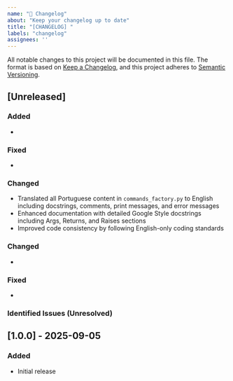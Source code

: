 ```yaml
---
name: "📝 Changelog"
about: "Keep your changelog up to date"
title: "[CHANGELOG] "
labels: "changelog"
assignees: ''
---
```


All notable changes to this project will be documented in this file.
The format is based on [Keep a Changelog](https://keepachangelog.com/en/1.0.0/),
and this project adheres to [Semantic Versioning](http://semver.org/).

## [Unreleased]

### Added

-

### Fixed

-

### Changed

- Translated all Portuguese content in `commands_factory.py` to English including docstrings, comments, print messages, and error messages
- Enhanced documentation with detailed Google Style docstrings including Args, Returns, and Raises sections
- Improved code consistency by following English-only coding standards

### Changed

-

### Fixed

-

### Identified Issues (Unresolved)

## [1.0.0] - 2025-09-05

### Added

- Initial release
